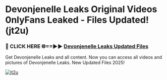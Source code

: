 # Devonjenelle Leaks Original Videos 0nlyFans Leaked - Files Updated! (jt2u)

<h3>🔴 CLICK HERE 🌐==►► <a href="https://tinyurl.com/ehrbuxhb" rel="nofollow">Devonjenelle Leaks Updated Files</a></h3>

Get Devonjenelle Leaks and all content. Now you can access all videos and pictures of Devonjenelle Leaks. New Updated Files 2025!

[![jt2u](https://i.imgur.com/lVYEuWS.gif)](https://tinyurl.com/ehrbuxhb)
